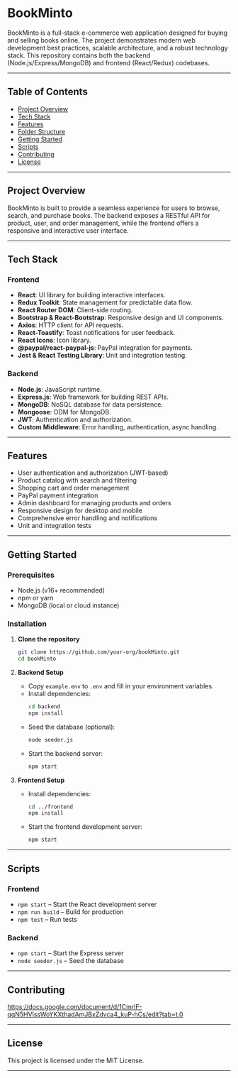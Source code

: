 # BookMinto

BookMinto is a full-stack e-commerce web application designed for buying and selling books online. The project demonstrates modern web development best practices, scalable architecture, and a robust technology stack. This repository contains both the backend (Node.js/Express/MongoDB) and frontend (React/Redux) codebases.

---

## Table of Contents

- [Project Overview](#project-overview)
- [Tech Stack](#tech-stack)
- [Features](#features)
- [Folder Structure](#folder-structure)
- [Getting Started](#getting-started)
- [Scripts](#scripts)
- [Contributing](#contributing)
- [License](#license)

---

## Project Overview

BookMinto is built to provide a seamless experience for users to browse, search, and purchase books. The backend exposes a RESTful API for product, user, and order management, while the frontend offers a responsive and interactive user interface.

---

## Tech Stack

### Frontend

- **React**: UI library for building interactive interfaces.
- **Redux Toolkit**: State management for predictable data flow.
- **React Router DOM**: Client-side routing.
- **Bootstrap & React-Bootstrap**: Responsive design and UI components.
- **Axios**: HTTP client for API requests.
- **React-Toastify**: Toast notifications for user feedback.
- **React Icons**: Icon library.
- **@paypal/react-paypal-js**: PayPal integration for payments.
- **Jest & React Testing Library**: Unit and integration testing.

### Backend

- **Node.js**: JavaScript runtime.
- **Express.js**: Web framework for building REST APIs.
- **MongoDB**: NoSQL database for data persistence.
- **Mongoose**: ODM for MongoDB.
- **JWT**: Authentication and authorization.
- **Custom Middleware**: Error handling, authentication, async handling.

---

## Features

- User authentication and authorization (JWT-based)
- Product catalog with search and filtering
- Shopping cart and order management
- PayPal payment integration
- Admin dashboard for managing products and orders
- Responsive design for desktop and mobile
- Comprehensive error handling and notifications
- Unit and integration tests

---

## Getting Started

### Prerequisites

- Node.js (v16+ recommended)
- npm or yarn
- MongoDB (local or cloud instance)

### Installation

1. **Clone the repository**
   ```sh
   git clone https://github.com/your-org/bookMinto.git
   cd bookMinto
   ```

2. **Backend Setup**
   - Copy `example.env` to `.env` and fill in your environment variables.
   - Install dependencies:
     ```sh
     cd backend
     npm install
     ```
   - Seed the database (optional):
     ```sh
     node seeder.js
     ```
   - Start the backend server:
     ```sh
     npm start
     ```

3. **Frontend Setup**
   - Install dependencies:
     ```sh
     cd ../frontend
     npm install
     ```
   - Start the frontend development server:
     ```sh
     npm start
     ```

---

## Scripts

### Frontend

- `npm start` – Start the React development server
- `npm run build` – Build for production
- `npm test` – Run tests

### Backend

- `npm start` – Start the Express server
- `node seeder.js` – Seed the database

---

## Contributing

https://docs.google.com/document/d/1CmrlF-qqN5HVIssWoYKXthadAmJBxZdvca4_kuP-hCs/edit?tab=t.0

---

## License

This project is licensed under the MIT License.

---

